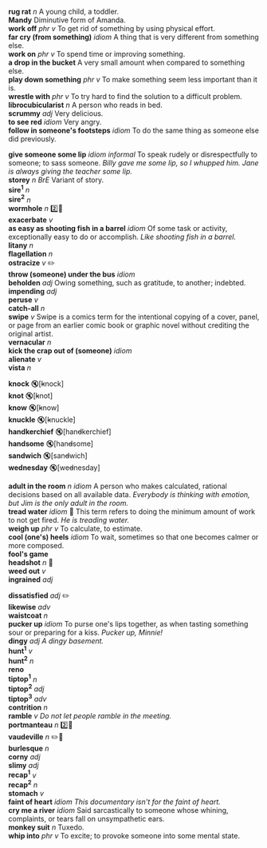 
__rug rat__ _n_ A young child, a toddler.  
__Mandy__ Diminutive form of Amanda.  
__work off__ _phr v_ To get rid of something by using physical effort.  
__far cry (from something)__ _idiom_ A thing that is very different from something else.  
__work on__ _phr v_ To spend time or improving something.  
__a drop in the bucket__ A very small amount when compared to something else.  
__play down something__ _phr v_ To make something seem less important than it is.  
__wrestle with__ _phr v_ To try hard to find the solution to a difficult problem.  
__librocubicularist__ _n_ A person who reads in bed.  
__scrummy__ _adj_ Very delicious.  
__to see red__ _idiom_ Very angry.  
__follow in someone's footsteps__ _idiom_ To do the same thing as someone else did previously.  

__give someone some lip__ _idiom_ _informal_ To speak rudely or disrespectfully to someone; to sass someone. _Billy gave me some lip, so I whupped him. Jane is always giving the teacher some lip._  
__storey__ _n_ _BrE_ Variant of story.  
__sire<sup>1</sup>__ _n_  
__sire<sup>2</sup>__ _n_  
__wormhole__ _n_ :two::hammer:  
__exacerbate__ _v_  
__as easy as shooting fish in a barrel__ _idiom_ Of some task or activity, exceptionally easy to do or accomplish. _Like shooting fish in a barrel._  
__litany__ _n_  
__flagellation__ _n_  
__ostracize__ _v_ :pencil2:  
__throw (someone) under the bus__ _idiom_  
__beholden__ _adj_ Owing something, such as gratitude, to another; indebted.  
__impending__ _adj_  
__peruse__ _v_  
__catch-all__ _n_  
__swipe__ _v_ Swipe is a comics term for the intentional copying of a cover, panel, or page from an earlier comic book or graphic novel without crediting the original artist.  
__vernacular__ _n_  
__kick the crap out of (someone)__ _idiom_  
__alienate__ _v_  
__vista__ _n_  

__knock__ :mute:[~~k~~nock]  
__knot__ :mute:[~~k~~not]  
__know__ :mute:[~~k~~now]  
__knuckle__ :mute:[~~k~~nuckle]  
__handkerchief__ :mute:[han~~d~~kerchief]  
__handsome__ :mute:[han~~d~~some]  
__sandwich__ :mute:[san~~d~~wich]  
__wednesday__ :mute:[we~~d~~nesday]  

__adult in the room__ _n_ _idiom_ A person who makes calculated, rational decisions based on all available data. _Everybody is thinking with emotion, but Jim is the only adult in the room._  
__tread water__ _idiom_ :dart: This term refers to doing the minimum amount of work to not get fired. _He is treading water._  
__weigh up__ _phr v_ To calculate, to estimate.  
__cool (one's) heels__ _idiom_ To wait, sometimes so that one becomes calmer or more composed.  
__fool's game__  
__headshot__ _n_ :dart:  
__weed out__ _v_  
__ingrained__ _adj_  

__dissatisfied__ _adj_ :pencil2:  
__likewise__ _adv_  
__waistcoat__ _n_  
__pucker up__ _idiom_ To purse one's lips together, as when tasting something sour or preparing for a kiss. _Pucker up, Minnie!_  
__dingy__ _adj_ _A dingy basement._  
__hunt<sup>1</sup>__ _v_  
__hunt<sup>2</sup>__ _n_  
__reno__  
__tiptop<sup>1</sup>__ _n_  
__tiptop<sup>2</sup>__ _adj_  
__tiptop<sup>3</sup>__ _adv_  
__contrition__ _n_  
__ramble__ _v_ _Do not let people ramble in the meeting._  
__portmanteau__ _n_ :two::mega:  
__vaudeville__ _n_ :pencil2::mega:  
__burlesque__ _n_  
__corny__ _adj_  
__slimy__ _adj_  
__recap<sup>1</sup>__ _v_  
__recap<sup>2</sup>__ _n_  
__stomach__ _v_  
__faint of heart__ _idiom_ _This documentary isn't for the faint of heart._  
__cry me a river__ _idiom_ Said sarcastically to someone whose whining, complaints, or tears fall on unsympathetic ears.  
__monkey suit__ _n_ Tuxedo.  
__whip into__ _phr v_ To excite; to provoke someone into some mental state.  
